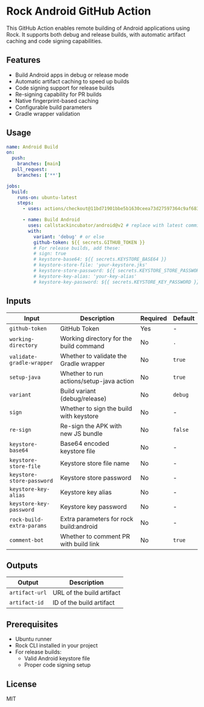 # Rock Android GitHub Action

This GitHub Action enables remote building of Android applications using Rock. It supports both debug and release builds, with automatic artifact caching and code signing capabilities.

## Features

- Build Android apps in debug or release mode
- Automatic artifact caching to speed up builds
- Code signing support for release builds
- Re-signing capability for PR builds
- Native fingerprint-based caching
- Configurable build parameters
- Gradle wrapper validation

## Usage

```yaml
name: Android Build
on:
  push:
    branches: [main]
  pull_request:
    branches: ['**']

jobs:
  build:
    runs-on: ubuntu-latest
    steps:
      - uses: actions/checkout@11bd71901bbe5b1630ceea73d27597364c9af683 # v4.2.2

      - name: Build Android
        uses: callstackincubator/android@v2 # replace with latest commit hash
        with:
          variant: 'debug' # or else
          github-token: ${{ secrets.GITHUB_TOKEN }}
          # For release builds, add these:
          # sign: true
          # keystore-base64: ${{ secrets.KEYSTORE_BASE64 }}
          # keystore-store-file: 'your-keystore.jks'
          # keystore-store-password: ${{ secrets.KEYSTORE_STORE_PASSWORD }}
          # keystore-key-alias: 'your-key-alias'
          # keystore-key-password: ${{ secrets.KEYSTORE_KEY_PASSWORD }}
```

## Inputs

| Input                     | Description                              | Required | Default |
| ------------------------- | ---------------------------------------- | -------- | ------- |
| `github-token`            | GitHub Token                             | Yes      | -       |
| `working-directory`       | Working directory for the build command  | No       | `.`     |
| `validate-gradle-wrapper` | Whether to validate the Gradle wrapper   | No       | `true`  |
| `setup-java`              | Whether to run actions/setup-java action | No       | `true`  |
| `variant`                 | Build variant (debug/release)            | No       | `debug` |
| `sign`                    | Whether to sign the build with keystore  | No       | -       |
| `re-sign`                 | Re-sign the APK with new JS bundle       | No       | `false` |
| `keystore-base64`         | Base64 encoded keystore file             | No       | -       |
| `keystore-store-file`     | Keystore store file name                 | No       | -       |
| `keystore-store-password` | Keystore store password                  | No       | -       |
| `keystore-key-alias`      | Keystore key alias                       | No       | -       |
| `keystore-key-password`   | Keystore key password                    | No       | -       |
| `rock-build-extra-params` | Extra parameters for rock build:android  | No       | -       |
| `comment-bot`             | Whether to comment PR with build link    | No       | `true`  |

## Outputs

| Output         | Description               |
| -------------- | ------------------------- |
| `artifact-url` | URL of the build artifact |
| `artifact-id`  | ID of the build artifact  |

## Prerequisites

- Ubuntu runner
- Rock CLI installed in your project
- For release builds:
  - Valid Android keystore file
  - Proper code signing setup

## License

MIT

